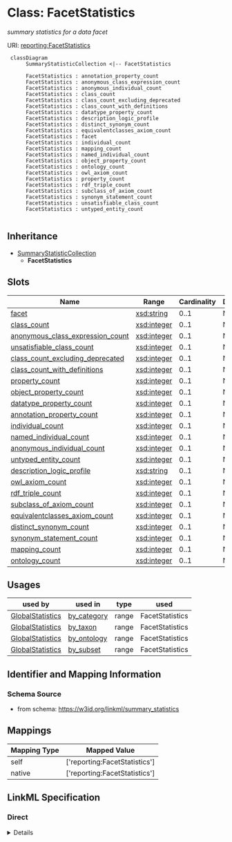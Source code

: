 # Class: FacetStatistics
_summary statistics for a data facet_





URI: [reporting:FacetStatistics](https://w3id.org/linkml/reportFacetStatistics)




```{mermaid}
 classDiagram
      SummaryStatisticCollection <|-- FacetStatistics
      
      FacetStatistics : annotation_property_count
      FacetStatistics : anonymous_class_expression_count
      FacetStatistics : anonymous_individual_count
      FacetStatistics : class_count
      FacetStatistics : class_count_excluding_deprecated
      FacetStatistics : class_count_with_definitions
      FacetStatistics : datatype_property_count
      FacetStatistics : description_logic_profile
      FacetStatistics : distinct_synonym_count
      FacetStatistics : equivalentclasses_axiom_count
      FacetStatistics : facet
      FacetStatistics : individual_count
      FacetStatistics : mapping_count
      FacetStatistics : named_individual_count
      FacetStatistics : object_property_count
      FacetStatistics : ontology_count
      FacetStatistics : owl_axiom_count
      FacetStatistics : property_count
      FacetStatistics : rdf_triple_count
      FacetStatistics : subclass_of_axiom_count
      FacetStatistics : synonym_statement_count
      FacetStatistics : unsatisfiable_class_count
      FacetStatistics : untyped_entity_count
      

```





## Inheritance
* [SummaryStatisticCollection](SummaryStatisticCollection.md)
    * **FacetStatistics**



## Slots

| Name | Range | Cardinality | Description  | Info |
| ---  | --- | --- | --- | --- |
| [facet](facet.md) | [xsd:string](http://www.w3.org/2001/XMLSchema#string) | 0..1 | None  | . |
| [class_count](class_count.md) | [xsd:integer](http://www.w3.org/2001/XMLSchema#integer) | 0..1 | None  | . |
| [anonymous_class_expression_count](anonymous_class_expression_count.md) | [xsd:integer](http://www.w3.org/2001/XMLSchema#integer) | 0..1 | None  | . |
| [unsatisfiable_class_count](unsatisfiable_class_count.md) | [xsd:integer](http://www.w3.org/2001/XMLSchema#integer) | 0..1 | None  | . |
| [class_count_excluding_deprecated](class_count_excluding_deprecated.md) | [xsd:integer](http://www.w3.org/2001/XMLSchema#integer) | 0..1 | None  | . |
| [class_count_with_definitions](class_count_with_definitions.md) | [xsd:integer](http://www.w3.org/2001/XMLSchema#integer) | 0..1 | None  | . |
| [property_count](property_count.md) | [xsd:integer](http://www.w3.org/2001/XMLSchema#integer) | 0..1 | None  | . |
| [object_property_count](object_property_count.md) | [xsd:integer](http://www.w3.org/2001/XMLSchema#integer) | 0..1 | None  | . |
| [datatype_property_count](datatype_property_count.md) | [xsd:integer](http://www.w3.org/2001/XMLSchema#integer) | 0..1 | None  | . |
| [annotation_property_count](annotation_property_count.md) | [xsd:integer](http://www.w3.org/2001/XMLSchema#integer) | 0..1 | None  | . |
| [individual_count](individual_count.md) | [xsd:integer](http://www.w3.org/2001/XMLSchema#integer) | 0..1 | None  | . |
| [named_individual_count](named_individual_count.md) | [xsd:integer](http://www.w3.org/2001/XMLSchema#integer) | 0..1 | None  | . |
| [anonymous_individual_count](anonymous_individual_count.md) | [xsd:integer](http://www.w3.org/2001/XMLSchema#integer) | 0..1 | None  | . |
| [untyped_entity_count](untyped_entity_count.md) | [xsd:integer](http://www.w3.org/2001/XMLSchema#integer) | 0..1 | None  | . |
| [description_logic_profile](description_logic_profile.md) | [xsd:string](http://www.w3.org/2001/XMLSchema#string) | 0..1 | None  | . |
| [owl_axiom_count](owl_axiom_count.md) | [xsd:integer](http://www.w3.org/2001/XMLSchema#integer) | 0..1 | None  | . |
| [rdf_triple_count](rdf_triple_count.md) | [xsd:integer](http://www.w3.org/2001/XMLSchema#integer) | 0..1 | None  | . |
| [subclass_of_axiom_count](subclass_of_axiom_count.md) | [xsd:integer](http://www.w3.org/2001/XMLSchema#integer) | 0..1 | None  | . |
| [equivalentclasses_axiom_count](equivalentclasses_axiom_count.md) | [xsd:integer](http://www.w3.org/2001/XMLSchema#integer) | 0..1 | None  | . |
| [distinct_synonym_count](distinct_synonym_count.md) | [xsd:integer](http://www.w3.org/2001/XMLSchema#integer) | 0..1 | None  | . |
| [synonym_statement_count](synonym_statement_count.md) | [xsd:integer](http://www.w3.org/2001/XMLSchema#integer) | 0..1 | None  | . |
| [mapping_count](mapping_count.md) | [xsd:integer](http://www.w3.org/2001/XMLSchema#integer) | 0..1 | None  | . |
| [ontology_count](ontology_count.md) | [xsd:integer](http://www.w3.org/2001/XMLSchema#integer) | 0..1 | None  | . |


## Usages


| used by | used in | type | used |
| ---  | --- | --- | --- |
| [GlobalStatistics](GlobalStatistics.md) | [by_category](by_category.md) | range | FacetStatistics |
| [GlobalStatistics](GlobalStatistics.md) | [by_taxon](by_taxon.md) | range | FacetStatistics |
| [GlobalStatistics](GlobalStatistics.md) | [by_ontology](by_ontology.md) | range | FacetStatistics |
| [GlobalStatistics](GlobalStatistics.md) | [by_subset](by_subset.md) | range | FacetStatistics |



## Identifier and Mapping Information







### Schema Source


* from schema: https://w3id.org/linkml/summary_statistics







## Mappings

| Mapping Type | Mapped Value |
| ---  | ---  |
| self | ['reporting:FacetStatistics'] |
| native | ['reporting:FacetStatistics'] |


## LinkML Specification

<!-- TODO: investigate https://stackoverflow.com/questions/37606292/how-to-create-tabbed-code-blocks-in-mkdocs-or-sphinx -->

### Direct

<details>
```yaml
name: FacetStatistics
description: summary statistics for a data facet
from_schema: https://w3id.org/linkml/summary_statistics
is_a: SummaryStatisticCollection
attributes:
  facet:
    name: facet
    from_schema: https://w3id.org/linkml/summary_statistics
    key: true

```
</details>

### Induced

<details>
```yaml
name: FacetStatistics
description: summary statistics for a data facet
from_schema: https://w3id.org/linkml/summary_statistics
is_a: SummaryStatisticCollection
attributes:
  facet:
    name: facet
    from_schema: https://w3id.org/linkml/summary_statistics
    key: true
    alias: facet
    owner: FacetStatistics
    range: string
  class_count:
    name: class_count
    from_schema: https://w3id.org/linkml/summary_statistics
    is_a: count_statistic
    alias: class_count
    owner: FacetStatistics
    slot_group: class_statistic_group
    range: integer
  anonymous_class_expression_count:
    name: anonymous_class_expression_count
    from_schema: https://w3id.org/linkml/summary_statistics
    is_a: count_statistic
    alias: anonymous_class_expression_count
    owner: FacetStatistics
    slot_group: class_statistic_group
    range: integer
  unsatisfiable_class_count:
    name: unsatisfiable_class_count
    from_schema: https://w3id.org/linkml/summary_statistics
    is_a: count_statistic
    alias: unsatisfiable_class_count
    owner: FacetStatistics
    slot_group: class_statistic_group
    range: integer
  class_count_excluding_deprecated:
    name: class_count_excluding_deprecated
    from_schema: https://w3id.org/linkml/summary_statistics
    is_a: count_statistic
    alias: class_count_excluding_deprecated
    owner: FacetStatistics
    slot_group: class_statistic_group
    range: integer
  class_count_with_definitions:
    name: class_count_with_definitions
    from_schema: https://w3id.org/linkml/summary_statistics
    is_a: count_statistic
    alias: class_count_with_definitions
    owner: FacetStatistics
    slot_group: class_statistic_group
    range: integer
  property_count:
    name: property_count
    from_schema: https://w3id.org/linkml/summary_statistics
    is_a: count_statistic
    alias: property_count
    owner: FacetStatistics
    slot_group: property_statistic_group
    range: integer
  object_property_count:
    name: object_property_count
    from_schema: https://w3id.org/linkml/summary_statistics
    is_a: count_statistic
    alias: object_property_count
    owner: FacetStatistics
    slot_group: property_statistic_group
    range: integer
  datatype_property_count:
    name: datatype_property_count
    from_schema: https://w3id.org/linkml/summary_statistics
    is_a: count_statistic
    alias: datatype_property_count
    owner: FacetStatistics
    slot_group: property_statistic_group
    range: integer
  annotation_property_count:
    name: annotation_property_count
    from_schema: https://w3id.org/linkml/summary_statistics
    is_a: count_statistic
    alias: annotation_property_count
    owner: FacetStatistics
    slot_group: property_statistic_group
    range: integer
  individual_count:
    name: individual_count
    from_schema: https://w3id.org/linkml/summary_statistics
    is_a: count_statistic
    alias: individual_count
    owner: FacetStatistics
    slot_group: individual_statistic_group
    range: integer
  named_individual_count:
    name: named_individual_count
    annotations:
      count_of:
        tag: count_of
        value: owl:NamedIndividual
    from_schema: https://w3id.org/linkml/summary_statistics
    is_a: count_statistic
    alias: named_individual_count
    owner: FacetStatistics
    slot_group: individual_statistic_group
    range: integer
  anonymous_individual_count:
    name: anonymous_individual_count
    from_schema: https://w3id.org/linkml/summary_statistics
    is_a: count_statistic
    alias: anonymous_individual_count
    owner: FacetStatistics
    slot_group: individual_statistic_group
    range: integer
    equals_expression: '{named_individual_count} - {individual_count}'
  untyped_entity_count:
    name: untyped_entity_count
    from_schema: https://w3id.org/linkml/summary_statistics
    is_a: count_statistic
    alias: untyped_entity_count
    owner: FacetStatistics
    range: integer
  description_logic_profile:
    name: description_logic_profile
    from_schema: https://w3id.org/linkml/summary_statistics
    alias: description_logic_profile
    owner: FacetStatistics
    slot_group: owl_statistic_group
    range: string
  owl_axiom_count:
    name: owl_axiom_count
    from_schema: https://w3id.org/linkml/summary_statistics
    is_a: count_statistic
    alias: owl_axiom_count
    owner: FacetStatistics
    slot_group: owl_statistic_group
    range: integer
  rdf_triple_count:
    name: rdf_triple_count
    from_schema: https://w3id.org/linkml/summary_statistics
    is_a: count_statistic
    alias: rdf_triple_count
    owner: FacetStatistics
    slot_group: owl_statistic_group
    range: integer
  subclass_of_axiom_count:
    name: subclass_of_axiom_count
    from_schema: https://w3id.org/linkml/summary_statistics
    is_a: count_statistic
    alias: subclass_of_axiom_count
    owner: FacetStatistics
    slot_group: owl_statistic_group
    range: integer
  equivalentclasses_axiom_count:
    name: equivalentclasses_axiom_count
    from_schema: https://w3id.org/linkml/summary_statistics
    is_a: count_statistic
    alias: equivalentclasses_axiom_count
    owner: FacetStatistics
    slot_group: owl_statistic_group
    range: integer
  distinct_synonym_count:
    name: distinct_synonym_count
    from_schema: https://w3id.org/linkml/summary_statistics
    is_a: count_statistic
    alias: distinct_synonym_count
    owner: FacetStatistics
    slot_group: metadata_statistic_group
    range: integer
  synonym_statement_count:
    name: synonym_statement_count
    from_schema: https://w3id.org/linkml/summary_statistics
    is_a: count_statistic
    alias: synonym_statement_count
    owner: FacetStatistics
    slot_group: metadata_statistic_group
    range: integer
  mapping_count:
    name: mapping_count
    from_schema: https://w3id.org/linkml/summary_statistics
    is_a: count_statistic
    alias: mapping_count
    owner: FacetStatistics
    slot_group: metadata_statistic_group
    range: integer
  ontology_count:
    name: ontology_count
    from_schema: https://w3id.org/linkml/summary_statistics
    is_a: count_statistic
    alias: ontology_count
    owner: FacetStatistics
    range: integer

```
</details>